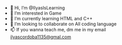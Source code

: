 - 👋 Hi, I’m @IlyasIsLearning
- 👀 I’m interested in Game
- 🌱 I’m currently learning HTML and C++
- 💞️ I’m looking to collaborate on All coding language
- 📫 If you wanna teach me, dm me in my email ilyascordoba1135@gmal.com

<!---
IlyasIsLearning/IlyasIsLearning is a ✨ special ✨ repository because its `README.md` (this file) appears on your GitHub profile.
You can click the Preview link to take a look at your changes.
--->
